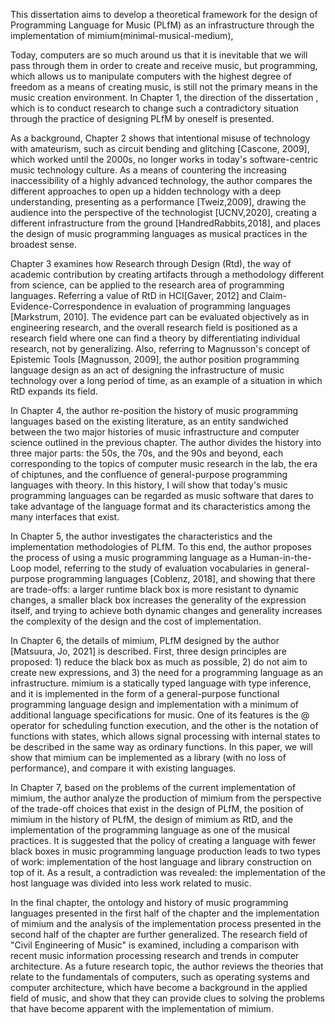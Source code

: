 This dissertation aims to develop a theoretical framework for the design of Programming Language for Music (PLfM) as an infrastructure through the implementation of mimium(minimal-musical-medium), 

Today, computers are so much around us that it is inevitable that we will pass through them in order to create and receive music, but programming, which allows us to manipulate computers with the highest degree of freedom as a means of creating music, is still not the primary means in the music creation environment. In Chapter 1, the direction of the dissertation , which is to conduct research to change such a contradictory situation through the practice of designing PLfM by oneself is presented.

As a background, Chapter 2 shows that intentional misuse of technology with amateurism, such as circuit bending and glitching [Cascone, 2009], which worked until the 2000s, no longer works in today's software-centric music technology culture. As a means of countering the increasing inaccessibility of a highly advanced technology, the author compares the different approaches to open up a hidden technology with a deep understanding, presenting as a performance [Tweiz,2009], drawing the audience into the perspective of the technologist [UCNV,2020], creating a different infrastructure from the ground [HandredRabbits,2018], and places the design of music programming languages as musical practices in the broadest sense.

Chapter 3 examines how Research through Design (Rtd), the way of academic contribution by creating artifacts through a methodology different from science, can be applied to the research area of programming languages. Referring a value of RtD in HCI[Gaver, 2012] and Claim-Evidence-Correspondence in evaluation of programming languages [Markstrum, 2010]. The evidence part can be evaluated objectively as in engineering research, and the overall research field is positioned as a research field where one can find a theory by differentiating individual research, not by generalizing. Also, referring to Magnusson's concept of Epistemic Tools [Magnusson, 2009], the author position programming language design as an act of designing the infrastructure of music technology over a long period of time, as an example of a situation in which RtD expands its field.

In Chapter 4, the author re-position the history of music programming languages based on the existing literature, as an entity sandwiched between the two major histories of music infrastructure and computer science outlined in the previous chapter. The author divides the history into three major parts: the 50s, the 70s, and the 90s and beyond, each corresponding to the topics of computer music research in the lab, the era of chiptunes, and the confluence of general-purpose programming languages with theory. In this history, I will show that today's music programming languages can be regarded as music software that dares to take advantage of the language format and its characteristics among the many interfaces that exist.

In Chapter 5, the author investigates the characteristics and the implementation methodologies of PLfM. To this end, the author proposes the process of using a music programming language as a Human-in-the-Loop model, referring to the study of evaluation vocabularies in general-purpose programming languages [Coblenz, 2018], and showing that there are trade-offs: a larger runtime black box is more resistant to dynamic changes, a smaller black box increases the generality of the expression itself, and trying to achieve both dynamic changes and generality increases the complexity of the design and the cost of implementation.

In Chapter 6, the details of mimium, PLfM designed by the author [Matsuura, Jo, 2021] is described. First, three design principles are proposed: 1) reduce the black box as much as possible, 2) do not aim to create new expressions, and 3) the need for a programming language as an infrastructure. mimium is a statically typed language with type inference, and it is implemented in the form of a general-purpose functional programming language design and implementation with a minimum of additional language specifications for music. One of its features is the $@$ operator for scheduling function execution, and the other is the notation of functions with states, which allows signal processing with internal states to be described in the same way as ordinary functions. In this paper, we will show that mimium can be implemented as a library (with no loss of performance), and compare it with existing languages.

In Chapter 7, based on the problems of the current implementation of mimium, the author analyze the production of mimium from the perspective of the trade-off choices that exist in the design of PLfM, the position of mimium in the history of PLfM, the design of mimium as RtD, and the implementation of the programming language as one of the musical practices. It is suggested that the policy of creating a language with fewer black boxes in music programming language production leads to two types of work: implementation of the host language and library construction on top of it. As a result, a contradiction was revealed: the implementation of the host language was divided into less work related to music.

In the final chapter, the ontology and history of music programming languages presented in the first half of the chapter and the implementation of mimium and the analysis of the implementation process presented in the second half of the chapter are further generalized. The research field of "Civil Engineering of Music" is examined, including a comparison with recent music information processing research and trends in computer architecture. As a future research topic, the author reviews the theories that relate to the fundamentals of computers, such as operating systems and computer architecture, which have become a background in the applied field of music, and show that they can provide clues to solving the problems that have become apparent with the implementation of mimium.
